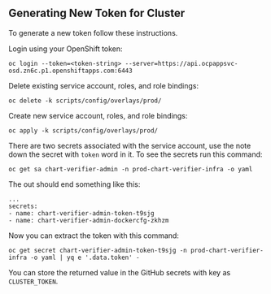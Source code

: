 ## Generating New Token for Cluster

To generate a new token follow these instructions.

Login using your OpenShift token:

```
oc login --token=<token-string> --server=https://api.ocpappsvc-osd.zn6c.p1.openshiftapps.com:6443
```

Delete existing service account, roles, and role bindings:

```
oc delete -k scripts/config/overlays/prod/
```

Create new service account, roles, and role bindings:

```
oc apply -k scripts/config/overlays/prod/
```

There are two secrets associated with the service account, use the note down the
secret with `token` word in it.  To see the secrets run this command:

```
oc get sa chart-verifier-admin -n prod-chart-verifier-infra -o yaml
```

The out should end something like this:
```
...
secrets:
- name: chart-verifier-admin-token-t9sjg
- name: chart-verifier-admin-dockercfg-zkhzm
```

Now you can extract the token with this command:

```
oc get secret chart-verifier-admin-token-t9sjg -n prod-chart-verifier-infra -o yaml | yq e '.data.token' -
```

You can store the returned value in the GitHub secrets with key as
`CLUSTER_TOKEN`.
